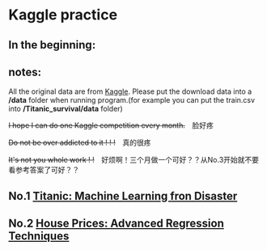 # Kaggle practice
## In the beginning:
## notes:
All the original data are from [Kaggle](https://www.kaggle.com). Please put the download data into a **/data** folder when running program.(for example you can put the train.csv into **/Titanic_survival/data** folder)

~~I hope I can do one Kaggle competition every month.~~　脸好疼

~~Do not be over addicted to it ! ! !~~　真的很疼

~~It's not you whole work ! !~~　好烦啊！三个月做一个可好？？从No.3开始就不要看参考答案了可好？？
## No.1 [Titanic: Machine Learning fron Disaster](https://www.kaggle.com/c/titanic)

## No.2 [House Prices: Advanced Regression Techniques](https://www.kaggle.com/c/house-prices-advanced-regression-techniques/overview)